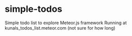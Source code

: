 simple-todos
============

Simple todo list to explore Meteor.js framework
Running at kunals_todos_list.meteor.com (not sure for how long)
